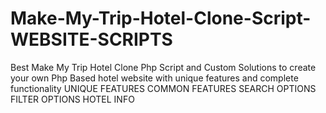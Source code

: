 # Make-My-Trip-Hotel-Clone-Script-WEBSITE-SCRIPTS
Best Make My Trip Hotel Clone Php Script and Custom Solutions to create your own Php Based hotel website with unique features and complete functionality
UNIQUE FEATURES
COMMON  FEATURES
SEARCH OPTIONS
FILTER OPTIONS
HOTEL  INFO
